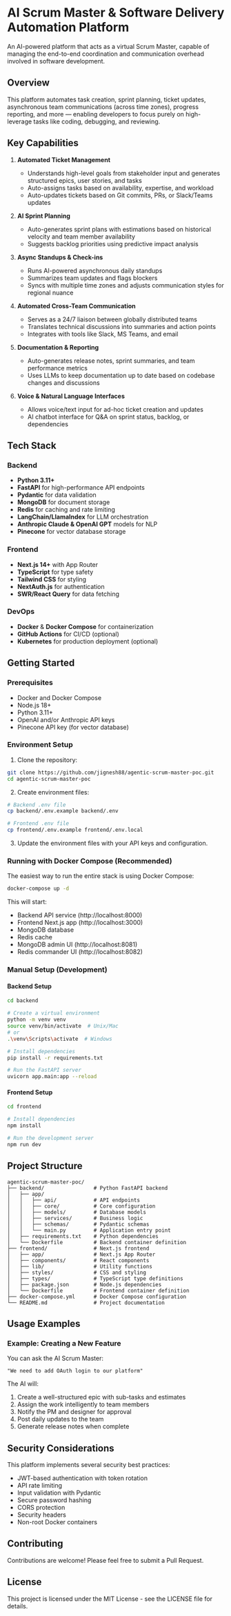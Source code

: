 # AI Scrum Master & Software Delivery Automation Platform

An AI-powered platform that acts as a virtual Scrum Master, capable of managing the end-to-end coordination and communication overhead involved in software development.

## Overview

This platform automates task creation, sprint planning, ticket updates, asynchronous team communications (across time zones), progress reporting, and more — enabling developers to focus purely on high-leverage tasks like coding, debugging, and reviewing.

## Key Capabilities

1. **Automated Ticket Management**
   * Understands high-level goals from stakeholder input and generates structured epics, user stories, and tasks
   * Auto-assigns tasks based on availability, expertise, and workload
   * Auto-updates tickets based on Git commits, PRs, or Slack/Teams updates

2. **AI Sprint Planning**
   * Auto-generates sprint plans with estimations based on historical velocity and team member availability
   * Suggests backlog priorities using predictive impact analysis

3. **Async Standups & Check-ins**
   * Runs AI-powered asynchronous daily standups
   * Summarizes team updates and flags blockers
   * Syncs with multiple time zones and adjusts communication styles for regional nuance

4. **Automated Cross-Team Communication**
   * Serves as a 24/7 liaison between globally distributed teams
   * Translates technical discussions into summaries and action points
   * Integrates with tools like Slack, MS Teams, and email

5. **Documentation & Reporting**
   * Auto-generates release notes, sprint summaries, and team performance metrics
   * Uses LLMs to keep documentation up to date based on codebase changes and discussions

6. **Voice & Natural Language Interfaces**
   * Allows voice/text input for ad-hoc ticket creation and updates
   * AI chatbot interface for Q&A on sprint status, backlog, or dependencies

## Tech Stack

### Backend
- **Python 3.11+**
- **FastAPI** for high-performance API endpoints
- **Pydantic** for data validation
- **MongoDB** for document storage
- **Redis** for caching and rate limiting
- **LangChain/LlamaIndex** for LLM orchestration
- **Anthropic Claude & OpenAI GPT** models for NLP
- **Pinecone** for vector database storage

### Frontend
- **Next.js 14+** with App Router
- **TypeScript** for type safety
- **Tailwind CSS** for styling
- **NextAuth.js** for authentication
- **SWR/React Query** for data fetching

### DevOps
- **Docker** & **Docker Compose** for containerization
- **GitHub Actions** for CI/CD (optional)
- **Kubernetes** for production deployment (optional)

## Getting Started

### Prerequisites
- Docker and Docker Compose
- Node.js 18+
- Python 3.11+
- OpenAI and/or Anthropic API keys
- Pinecone API key (for vector database)

### Environment Setup

1. Clone the repository:
```bash
git clone https://github.com/jignesh88/agentic-scrum-master-poc.git
cd agentic-scrum-master-poc
```

2. Create environment files:
```bash
# Backend .env file
cp backend/.env.example backend/.env

# Frontend .env file
cp frontend/.env.example frontend/.env.local
```

3. Update the environment files with your API keys and configuration.

### Running with Docker Compose (Recommended)

The easiest way to run the entire stack is using Docker Compose:

```bash
docker-compose up -d
```

This will start:
- Backend API service (http://localhost:8000)
- Frontend Next.js app (http://localhost:3000)
- MongoDB database
- Redis cache
- MongoDB admin UI (http://localhost:8081)
- Redis commander UI (http://localhost:8082)

### Manual Setup (Development)

#### Backend Setup
```bash
cd backend

# Create a virtual environment
python -m venv venv
source venv/bin/activate  # Unix/Mac
# or
.\venv\Scripts\activate  # Windows

# Install dependencies
pip install -r requirements.txt

# Run the FastAPI server
uvicorn app.main:app --reload
```

#### Frontend Setup
```bash
cd frontend

# Install dependencies
npm install

# Run the development server
npm run dev
```

## Project Structure

```
agentic-scrum-master-poc/
├── backend/                # Python FastAPI backend
│   ├── app/
│   │   ├── api/            # API endpoints
│   │   ├── core/           # Core configuration
│   │   ├── models/         # Database models
│   │   ├── services/       # Business logic
│   │   ├── schemas/        # Pydantic schemas
│   │   └── main.py         # Application entry point
│   ├── requirements.txt    # Python dependencies
│   └── Dockerfile          # Backend container definition
├── frontend/               # Next.js frontend
│   ├── app/                # Next.js App Router
│   ├── components/         # React components
│   ├── lib/                # Utility functions
│   ├── styles/             # CSS and styling
│   ├── types/              # TypeScript type definitions
│   ├── package.json        # Node.js dependencies
│   └── Dockerfile          # Frontend container definition
├── docker-compose.yml      # Docker Compose configuration
└── README.md               # Project documentation
```

## Usage Examples

### Example: Creating a New Feature

You can ask the AI Scrum Master:
```
"We need to add OAuth login to our platform"
```

The AI will:
1. Create a well-structured epic with sub-tasks and estimates
2. Assign the work intelligently to team members
3. Notify the PM and designer for approval
4. Post daily updates to the team
5. Generate release notes when complete

## Security Considerations

This platform implements several security best practices:
- JWT-based authentication with token rotation
- API rate limiting
- Input validation with Pydantic
- Secure password hashing
- CORS protection
- Security headers
- Non-root Docker containers

## Contributing

Contributions are welcome! Please feel free to submit a Pull Request.

## License

This project is licensed under the MIT License - see the LICENSE file for details.
